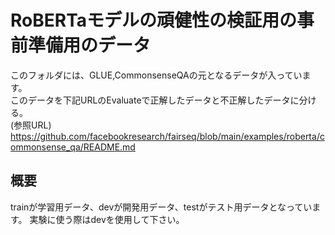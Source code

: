 # RoBERTaモデルの頑健性の検証用の事前準備用のデータ

このフォルダには、GLUE,CommonsenseQAの元となるデータが入っています。  
このデータを下記URLのEvaluateで正解したデータと不正解したデータに分ける。  
(参照URL)  
https://github.com/facebookresearch/fairseq/blob/main/examples/roberta/commonsense_qa/README.md

## 概要
trainが学習用データ、devが開発用データ、testがテスト用データとなっています。
実験に使う際はdevを使用して下さい。

